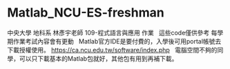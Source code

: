 # Matlab_NCU-ES-freshman
中央大學 地科系 林彥宇老師 109-程式語言與應用 作業
&nbsp;
這些code僅供參考
每學期作業考試內容會有更動
&nbsp;
Matlab官方IDE是要付費的，入學後可用portal帳號去下載授權使用。
https://ca.ncu.edu.tw/software/index.php
&nbsp;
電腦空間不夠的同學，可以只下載基本的Matlab包就好，其他包有用到再補下載。
